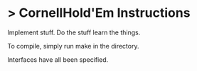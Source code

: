 # > CornellHold'Em Instructions

Implement stuff. Do the stuff learn the things.

To compile, simply run make in the directory.

Interfaces have all been specified.


